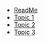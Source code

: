 * [ReadMe](https://paulhibbitts.github.io/test-docsify-this/?basePath=https://raw.githubusercontent.com/paulhibbitts/my-hack-md/main&homepage=README.md&loadNavbar=_navbar)
* [Topic 1](https://paulhibbitts.github.io/test-docsify-this/?basePath=https://raw.githubusercontent.com/paulhibbitts/my-hack-md/main&homepage=topic-1.md&loadNavbar=_navbar)
* [Topic 2](/my-folder/topic-2.md)
* [Topic 3](/my-folder/my-folder-2/topic-3.md)